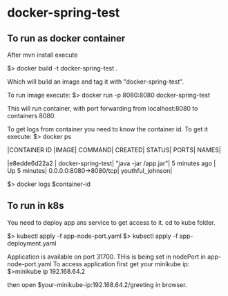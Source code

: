 # docker-spring-test

## To run as docker container

After mvn install execute

$> docker build -t docker-spring-test .

Which will build an image and tag it with "docker-spring-test".

To run image execute:
$> docker run -p 8080:8080 docker-spring-test

This will run container, with port forwarding from localhost:8080 to containers 8080.

To get logs from container you need to know the container id. To get it execute:
$> docker ps

|CONTAINER ID |IMAGE| COMMAND| CREATED| STATUS| PORTS| NAMES|

|e8edde6d22a2 | docker-spring-test| "java -jar /app.jar"| 5 minutes ago | Up 5 minutes| 0.0.0.0:8080->8080/tcp| youthful_johnson|

$> docker logs $container-id


## To run in k8s

You need to deploy app ans service to get access to it.
cd to kube folder.

$> kubectl apply -f app-node-port.yaml
$> kubectl apply -f app-deployment.yaml

Application is available on port 31700. THis is being set in nodePort in app-node-port.yaml
To access application first get your minikube ip:
 $>minikube ip
 192.168.64.2
 
 then open $your-minikube-ip:192.168.64.2/greeting in browser.
 